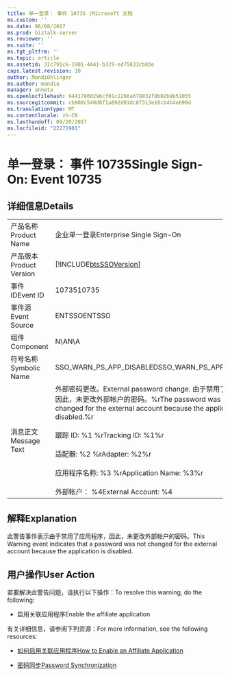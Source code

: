 ```yaml
---
title: 单一登录： 事件 10735 |Microsoft 文档
ms.custom: ''
ms.date: 06/08/2017
ms.prod: biztalk-server
ms.reviewer: ''
ms.suite: ''
ms.tgt_pltfrm: ''
ms.topic: article
ms.assetid: 31c791c6-1901-4441-b329-ed75833cb83e
caps.latest.revision: 10
author: MandiOhlinger
ms.author: mandia
manager: anneta
ms.openlocfilehash: 94417860296cf01c2266a678832f8b02b9b51055
ms.sourcegitcommit: cb908c540d8f1a692d01dc8f313e16cb4b4e696d
ms.translationtype: MT
ms.contentlocale: zh-CN
ms.lasthandoff: 09/20/2017
ms.locfileid: "22271901"
---
```

# <a name="single-sign-on-event-10735"></a><span data-ttu-id="03548-102">单一登录： 事件 10735</span><span class="sxs-lookup"><span data-stu-id="03548-102">Single Sign-On: Event 10735</span></span>
## <a name="details"></a><span data-ttu-id="03548-103">详细信息</span><span class="sxs-lookup"><span data-stu-id="03548-103">Details</span></span>  
  
|||  
|-|-|  
|<span data-ttu-id="03548-104">产品名称</span><span class="sxs-lookup"><span data-stu-id="03548-104">Product Name</span></span>|<span data-ttu-id="03548-105">企业单一登录</span><span class="sxs-lookup"><span data-stu-id="03548-105">Enterprise Single Sign-On</span></span>|  
|<span data-ttu-id="03548-106">产品版本</span><span class="sxs-lookup"><span data-stu-id="03548-106">Product Version</span></span>|[!INCLUDE[btsSSOVersion](../includes/btsssoversion-md.md)]|  
|<span data-ttu-id="03548-107">事件 ID</span><span class="sxs-lookup"><span data-stu-id="03548-107">Event ID</span></span>|<span data-ttu-id="03548-108">10735</span><span class="sxs-lookup"><span data-stu-id="03548-108">10735</span></span>|  
|<span data-ttu-id="03548-109">事件源</span><span class="sxs-lookup"><span data-stu-id="03548-109">Event Source</span></span>|<span data-ttu-id="03548-110">ENTSSO</span><span class="sxs-lookup"><span data-stu-id="03548-110">ENTSSO</span></span>|  
|<span data-ttu-id="03548-111">组件</span><span class="sxs-lookup"><span data-stu-id="03548-111">Component</span></span>|<span data-ttu-id="03548-112">N\A</span><span class="sxs-lookup"><span data-stu-id="03548-112">N\A</span></span>|  
|<span data-ttu-id="03548-113">符号名称</span><span class="sxs-lookup"><span data-stu-id="03548-113">Symbolic Name</span></span>|<span data-ttu-id="03548-114">SSO_WARN_PS_APP_DISABLED</span><span class="sxs-lookup"><span data-stu-id="03548-114">SSO_WARN_PS_APP_DISABLED</span></span>|  
|<span data-ttu-id="03548-115">消息正文</span><span class="sxs-lookup"><span data-stu-id="03548-115">Message Text</span></span>|<span data-ttu-id="03548-116">外部密码更改。</span><span class="sxs-lookup"><span data-stu-id="03548-116">External password change.</span></span> <span data-ttu-id="03548-117">由于禁用了应用程序，因此，未更改外部帐户的密码。%r</span><span class="sxs-lookup"><span data-stu-id="03548-117">The password was not changed for the external account because the application is disabled.%r</span></span><br /><br /> <span data-ttu-id="03548-118">跟踪 ID: %1 %r</span><span class="sxs-lookup"><span data-stu-id="03548-118">Tracking ID: %1%r</span></span><br /><br /> <span data-ttu-id="03548-119">适配器: %2 %r</span><span class="sxs-lookup"><span data-stu-id="03548-119">Adapter: %2%r</span></span><br /><br /> <span data-ttu-id="03548-120">应用程序名称: %3 %r</span><span class="sxs-lookup"><span data-stu-id="03548-120">Application Name: %3%r</span></span><br /><br /> <span data-ttu-id="03548-121">外部帐户： %4</span><span class="sxs-lookup"><span data-stu-id="03548-121">External Account: %4</span></span>|  
  
## <a name="explanation"></a><span data-ttu-id="03548-122">解释</span><span class="sxs-lookup"><span data-stu-id="03548-122">Explanation</span></span>  
 <span data-ttu-id="03548-123">此警告事件表示由于禁用了应用程序，因此，未更改外部帐户的密码。</span><span class="sxs-lookup"><span data-stu-id="03548-123">This Warning event indicates that a password was not changed for the external account because the application is disabled.</span></span>  
  
## <a name="user-action"></a><span data-ttu-id="03548-124">用户操作</span><span class="sxs-lookup"><span data-stu-id="03548-124">User Action</span></span>  
 <span data-ttu-id="03548-125">若要解决此警告问题，请执行以下操作：</span><span class="sxs-lookup"><span data-stu-id="03548-125">To resolve this warning, do the following:</span></span>  
  
-   <span data-ttu-id="03548-126">启用关联应用程序</span><span class="sxs-lookup"><span data-stu-id="03548-126">Enable the affiliate application</span></span>  
  
 <span data-ttu-id="03548-127">有关详细信息，请参阅下列资源：</span><span class="sxs-lookup"><span data-stu-id="03548-127">For more information, see the following resources:</span></span>  
  
-   [<span data-ttu-id="03548-128">如何启用关联应用程序</span><span class="sxs-lookup"><span data-stu-id="03548-128">How to Enable an Affiliate Application</span></span>](../core/how-to-enable-an-affiliate-application.md)  
  
-   [<span data-ttu-id="03548-129">密码同步</span><span class="sxs-lookup"><span data-stu-id="03548-129">Password Synchronization</span></span>](../core/password-synchronization2.md)